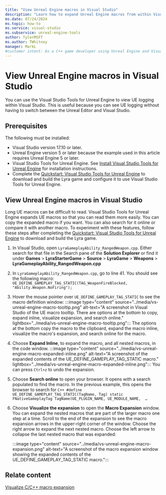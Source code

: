 ```yaml
---
title: "View Unreal Engine macros in Visual Studio"
description: "Learn how to expand Unreal Engine macros from within Visual Studio"
ms.date: 07/24/2024
ms.topic: how-to
ms.service: visual-studio
ms.subservice: unreal-engine-tools
author: TylerMSFT
ms.author: TWhitney
manager: MarkL
#customer intent: As a C++ game developer using Unreal Engine and Visual Studio, I want to learn how to view Unreal Engine macros in Visual Studio so that I can read them more easily.
---
```


# View Unreal Engine macros in Visual Studio

You can use the Visual Studio Tools for Unreal Engine to view UE logging within Visual Studio. This is useful because you can see UE logging without having to switch between the Unreal Editor and Visual Studio.

## Prerequisites

The following must be installed:

- Visual Studio version 17.10 or later.
- Unreal Engine version 5 or later because the example used in this article requires Unreal Engine 5 or later.
- Visual Studio Tools for Unreal Engine. See [Install Visual Studio Tools for Unreal Engine](vs-tools-unreal-install.md) for installation instructions.
- Complete the [Quickstart: Visual Studio Tools for Unreal Engine](vs-tools-unreal-quickstart.md) to download and build the Lyra game and configure it to use Visual Studio Tools for Unreal Engine.

## View Unreal Engine macros in Visual Studio

Long UE macros can be difficult to read. Visual Studio Tools for Unreal Engine expands UE macros so that you can read them more easily. You can copy the expanded macro if you want. You can also search for it online or compare it with another macro. To experiment with these features, follow these steps after completing the [Quickstart: Visual Studio Tools for Unreal Engine](vs-tools-unreal-quickstart.md) to download and build the Lyra game.

1. In Visual Studio, open `LyraGameplayAbility_RangedWeapon.cpp`. Either search for that file in the Search pane of the **Solution Explorer** or find it under **Games** > **LyraStarterGame** > **Source** > **LyraGame** > **Weapons** > **LyraGameplayAbility_RangedWeapon.cpp**
1. In `LyraGameplayAbility_RangedWeapon.cpp`, go to line 41. You should see the following macro: `UE_DEFINE_GAMEPLAY_TAG_STATIC(TAG_WeaponFireBlocked, "Ability.Weapon.NoFiring");`
1. Hover the mouse pointer over `UE_DEFINE_GAMEPLAY_TAG_STATIC` to see the macro definition window:
    :::image type="content" source="../media/vs-unreal-engine-macro-tooltip.png" alt-text="A screenshot in Visual Studio of the UE macro tooltip. There are options at the bottom to copy, expand inline, visualize expansion, and search online." lightbox="../media/vs-unreal-engine-macro-tooltip.png":::
    The options at the bottom copy the macro to the clipboard, expand the macro inline, visualize the macro's expansion, and search online for the macro.
1. Choose **Expand Inline**, to expand the macro, and all nested macros, in the code window.
    :::image type="content" source="../media/vs-unreal-engine-macro-expanded-inline.png" alt-text="A screenshot of the expanded contents of the UE_DEFINE_GAMEPLAY_TAG_STATIC macro." lightbox="../media/vs-unreal-engine-macro-expanded-inline.png":::
    You can press `Ctrl+z` to undo the expansion.
1. Choose **Search online** to open your browser. It opens with a search populated to find the macro. In the previous example, this opens the browser to search for `C++ #define UE_DEFINE_GAMEPLAY_TAG_STATIC(TagName, Tag) static FNativeGameplayTag TagName(UE_PLUGIN_NAME, UE_MODULE_NAME,  …`
1. Choose **Visualize the expansion** to open the **Macro Expansion** window. You can expand the nested macros that are part of the larger macro one step at a time. Scroll to the end of the expansion to see the macro expansion arrows in the upper-right corner of the window. Choose the right arrow to expand the next nested macro. Choose the left arrow to collapse the last nested macro that was expanded:

    :::image type="content" source="../media/vs-unreal-engine-macro-expansion.png" alt-text="A screenshot of the macro expansion window showing the expanded contents of the UE_DEFINE_GAMEPLAY_TAG_STATIC macro.":::

## Relate content

[Visualize C/C++ macro expansion](/cpp/ide/visualize-macro-expansion)
